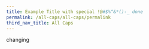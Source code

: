 ```yaml
---
title: Example Title with special !@#$%^&*()-_ done
permalink: /all-caps/all-caps/permalink
third_nav_title: All Caps
---
```

changing